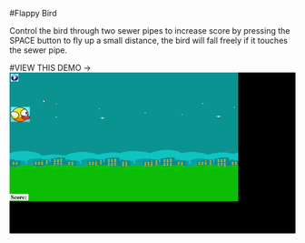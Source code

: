 #Flappy Bird

Control the bird through two sewer pipes to increase score by pressing the SPACE button to fly up a small distance, the bird will fall freely if it touches the sewer pipe.

#VIEW THIS DEMO -> 
![Demo Video](https://github.com/LapTrinhKhongCode/Game-Flappy-Bird/blob/master/Form1%202024-06-21%2022-55-00.gif)

